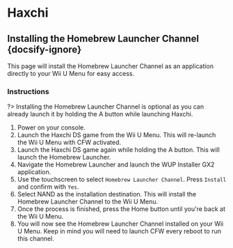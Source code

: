 # Haxchi

## Installing the Homebrew Launcher Channel {docsify-ignore}

This page will install the Homebrew Launcher Channel as an application directly to your Wii U Menu for easy access.

### Instructions

?> Installing the Homebrew Launcher Channel is optional as you can already launch it by holding the A button while launching Haxchi.

1. Power on your console.
1. Launch the Haxchi DS game from the Wii U Menu. This will re-launch the Wii U Menu with CFW activated.
1. Launch the Haxchi DS game again while holding the A button. This will launch the Homebrew Launcher.
1. Navigate the Homebrew Launcher and launch the WUP Installer GX2 application.
1. Use the touchscreen to select `Homebrew Launcher Channel`. Press `Install` and confirm with `Yes`.
1. Select NAND as the installation destination. This will install the Homebrew Launcher Channel to the Wii U Menu.
1. Once the process is finished, press the Home button until you're back at the Wii U Menu.
1. You will now see the Homebrew Launcher Channel installed on your Wii U Menu. Keep in mind you will need to launch CFW every reboot to run this channel.